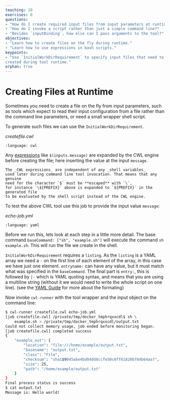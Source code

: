```yaml
---
teaching: 10
exercises: 0
questions:
- "How do I create required input files from input parameters at runtime?"
- "How do I invoke a script rather than just a simple command line?"
- "Besides `inputBinding`, how else can I pass arguments to the tool?"
objectives:
- "Learn how to create files on the fly during runtime."
- "Learn how to use expressions in bash scripts."
keypoints:
- "Use `InitialWorkDirRequirement` to specify input files that need to be
created during tool runtime."
orphan: true
---
```


# Creating Files at Runtime

Sometimes you need to create a file on the fly from input parameters,
such as tools which expect to read their input configuration from a file
rather than the command line parameters, or need a small wrapper shell script.

To generate such files we can use the `InitialWorkDirRequirement`.

*createfile.cwl*

```{literalinclude} /_includes/cwl/14-runtime/createfile.cwl
:language: cwl
```

Any [expressions](/13-expressions/index.md) like `$(inputs.message)` are
expanded by the CWL engine before creating the file;
here inserting the value at the input `message`.

```{tip}
The _CWL expressions_ are independent of any _shell variables_
used later during command line tool invocation. That means that any genuine
need for the character `$` must be **escaped** with `\`,
for instance `\${PREFIX}` above is expanded to `${PREFIX}` in the generated file
to be evaluated by the shell script instead of the CWL engine.
```

To test the above CWL tool use this job to provide the input value `message`:

*echo-job.yml*

```{literalinclude} /_includes/cwl/14-runtime/echo-job.yml
:language: yaml
```

Before we run this, lets look at each step in a little more detail.
The base command `baseCommand: ["sh", "example.sh"]`
will execute the command `sh example.sh`.
This will run the file we create in the shell.

`InitialWorkDirRequirement` requires a `listing`.
As the `listing` is a YAML array we need a `-` on the first line of
each element of the array, in this case we have just one element.
`entryname:` can have any value,
but it must match what was specified in the `baseCommand`.
The final part is `entry:`, this is followed by `|-`
which is YAML quoting syntax, and means that you are using a multiline string
(without it we would need to write the whole script on one line).
(see the [YAML Guide](../yaml/index.md#maps)
for more about the formating)

Now invoke `cwl-runner` with the tool wrapper and the input object on the
command line:

```bash
$ cwl-runner createfile.cwl echo-job.yml
[job createfile.cwl] /private/tmp/docker_tmphrqxxcdl$ sh \
    example.sh > /private/tmp/docker_tmphrqxxcdl/output.txt
Could not collect memory usage, job ended before monitoring began.
[job createfile.cwl] completed success
{
    "example_out": {
        "location": "file:///home/example/output.txt",
        "basename": "output.txt",
        "class": "File",
        "checksum": "sha1$9045abe4bd04dd8ccfe50c6ff61820b784b64aa7",
        "size": 25,
        "path": "/home/example/output.txt"
    }
}
Final process status is success
$ cat output.txt
Message is: Hello world!
```
